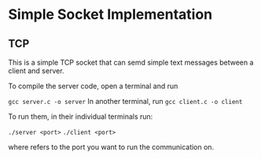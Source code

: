 # Simple Socket Implementation

## TCP

This is a simple TCP socket that can semd simple text messages between a client and server.
 

To compile the server code, open a terminal and run

`` gcc server.c -o server
``
In another terminal, run 
`` gcc client.c -o client
``

To run them, in their individual terminals run:

`` ./server <port>
``
`` ./client <port>
``

where *<port>* refers to the port you want to run the communication on.

